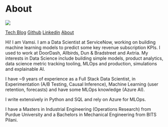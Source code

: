 # About

<img src="/images/about/vamsi_photo.png"/>

[Tech Blog](https://vamsiuppala.github.io/)  [Github](https://github.com/vamsiuppala)  [Linkedin](https://www.linkedin.com/in/vamsiuppala/)  [About](https://vamsiuppala.github.io/about.html)

Hi! I am Vamsi. I am a Data Scientist at ServiceNow, working on building machine learning models to predict some key revenue subscription KPIs. I used to work at DoorDash, Allbirds, Dun & Bradstreet and Axtria. My interests in Data Science include building simple models, product analytics, data science metric tracking tooling, MLOps and production, simulations and explainable AI.

I have ~9 years of experience as a Full Stack Data Scientist, in Experimentation (A/B Testing, Causal Inference), Machine Learning (user retention, forecasts) and have some MLOps knowledge (Azure AI).

I write extensively in Python and SQL and rely on Azure for MLOps. 

I have a Masters in Industrial Engineering (Operations Research) from Purdue University and a Bachelors in Mechanical Engineering from BITS Pilani.